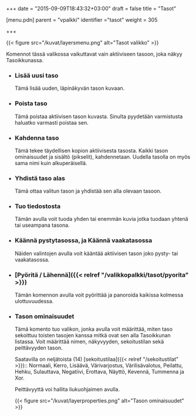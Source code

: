 +++
date = "2015-09-09T18:43:32+03:00"
draft = false
title = "Tasot"

[menu.pdn]
    parent = "vpalkki"
    identifier ="tasot"
    weight = 305

+++

{{< figure src="/kuvat/layersmenu.png" alt="Tasot valikko" >}}

Komennot tässä valikossa vaikuttavat vain aktiiviseen tasoon, joka näkyy Tasoikkunassa.

* ### Lisää uusi taso

    Tämä lisää uuden, läpinäkyvän tason kuvaan.

* ### Poista taso

    Tämä poistaa aktiivisen tason kuvasta. Sinulta pyydetään varmistusta haluatko varmasti poistaa sen.

* ### Kahdenna taso

    Tämä tekee täydellisen kopion aktiivisesta tasosta. Kaikki tason ominaisuudet ja sisältö (pikselit), kahdennetaan. Uudella tasolla on myös sama
    nimi kuin alkuperäisellä.

* ### Yhdistä taso alas

    Tämä ottaa valitun tason ja yhdistää sen alla olevaan tasoon.

* ### Tuo tiedostosta

    Tämän avulla voit tuoda yhden tai enemmän kuvia jotka tuodaan yhtenä tai useampana tasona.

* ### Käännä pystytasossa, ja Käännä vaakatasossa

    Näiden valintojen avulla voit kääntää aktiivisen tason joko pysty- tai vaakatasossa.

* ### [Pyöritä / Lähennä]({{< relref "/valikkopalkki/tasot/pyorita" >}})

    Tämän komennon avulla voit pyörittää ja panoroida kaikissa kolmessa ulottuvuudessa.

* ### Tason ominaisuudet

    Tämä komento tuo valikon, jonka avulla voit määrittää, miten taso sekoittuu toisten tasojen kanssa mitkä ovat sen alla Tasoikkunan listassa.
    Voit määrittää nimen, näkyvyyden, sekoitustilan sekä peittävyyden tason.

    Saatavilla on neljätoista (14) [sekoitustilaa]({{< relref "/sekoitustilat" >}}):: Normaali, Kerro, Lisäävä, Värivarjostus, Värilisävalotus,
    Peilattu, Hehku, Sulauttava, Negatiivi, Erottava, Näyttö, Kevennä, Tummenna ja Xor.

    Peittävyyttä voi hallita liukuohjaimen avulla.

    {{< figure src="/kuvat/layerproperties.png" alt="Tason ominaisuudet" >}}
